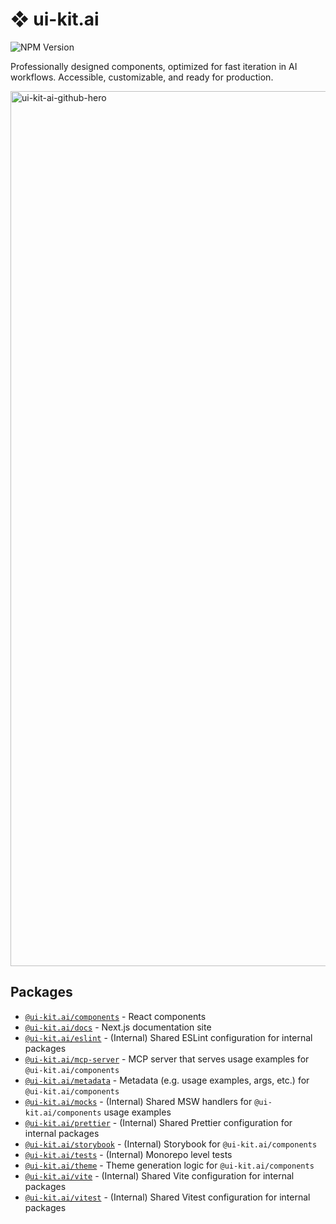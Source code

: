 # ❖ ui-kit.ai

![NPM Version](https://img.shields.io/npm/v/%40ui-kit.ai%2Fcomponents?style=flat-square&logo=npm&labelColor=gray&color=gray)

Professionally designed components, optimized for fast iteration in AI workflows. Accessible, customizable, and ready for production.

<img width="1400" alt="ui-kit-ai-github-hero" src="https://github.com/user-attachments/assets/404f18ec-80e0-48fd-a5e4-705c53026097" />

## Packages

-   [`@ui-kit.ai/components`](packages/components/README.md) - React components
-   [`@ui-kit.ai/docs`](packages/docs/README.md) - Next.js documentation site
-   [`@ui-kit.ai/eslint`](packages/eslint/README.md) - (Internal) Shared ESLint
    configuration for internal packages
-   [`@ui-kit.ai/mcp-server`](packages/mcp-server/README.md) - MCP server that
    serves usage examples for `@ui-kit.ai/components`
-   [`@ui-kit.ai/metadata`](packages/metadata/README.md) - Metadata (e.g. usage
    examples, args, etc.) for `@ui-kit.ai/components`
-   [`@ui-kit.ai/mocks`](packages/mocks/README.md) - (Internal) Shared MSW handlers for
    `@ui-kit.ai/components` usage examples
-   [`@ui-kit.ai/prettier`](packages/prettier/README.md) - (Internal) Shared Prettier
    configuration for internal packages
-   [`@ui-kit.ai/storybook`](packages/storybook/README.md) - (Internal)
    Storybook for `@ui-kit.ai/components`
-   [`@ui-kit.ai/tests`](packages/tests/README.md) - (Internal) Monorepo level tests
-   [`@ui-kit.ai/theme`](packages/theme/README.md) - Theme generation logic for
    `@ui-kit.ai/components`
-   [`@ui-kit.ai/vite`](packages/vite/README.md) - (Internal) Shared Vite configuration
    for internal packages
-   [`@ui-kit.ai/vitest`](packages/vite-plugin/README.md) - (Internal) Shared Vitest
    configuration for internal packages
